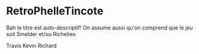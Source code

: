 # RetroPhelleTincote
Bah le titre est auto-descriptif!
On assume aussi qu'on comprend que le jeu soit Smelder et/ou Richelieu

Travis
Kevin
Richard
